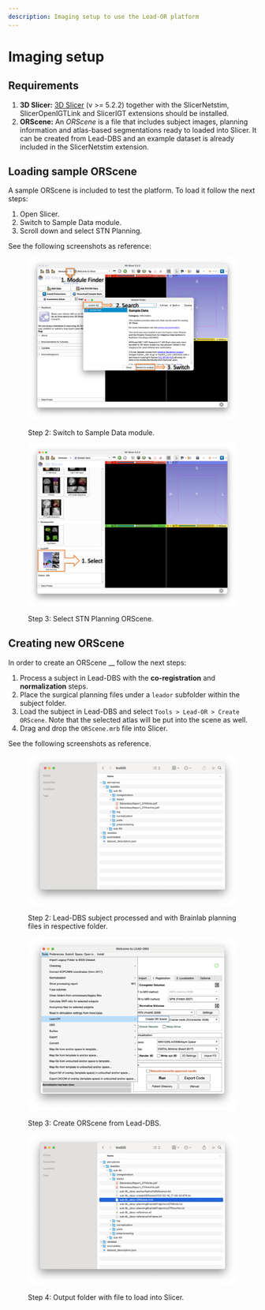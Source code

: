 ```yaml
---
description: Imaging setup to use the Lead-OR platform
---
```


# Imaging setup

## Requirements

1. **3D Slicer:** [3D Slicer](https://download.slicer.org/) (v >= 5.2.2) together with the SlicerNetstim, SlicerOpenIGTLink and SlicerIGT extensions should be installed.
2. **ORScene:** An _ORScene_ is a file that includes subject images, planning information and atlas-based segmentations ready to loaded into Slicer. It can be created from Lead-DBS and an example dataset is already included in the SlicerNetstim extension.

## Loading sample ORScene

A sample ORScene is included to test the platform. To load it follow the next steps:

1. Open Slicer.
2. Switch to Sample Data module.
3. Scroll down and select STN Planning.

See the following screenshots as reference:

<figure><img src="../.gitbook/assets/switchToSampleData.png" alt=""><figcaption><p>Step 2: Switch to Sample Data module.</p></figcaption></figure>

<figure><img src="../.gitbook/assets/selectSampleData.png" alt=""><figcaption><p>Step 3: Select STN Planning ORScene.</p></figcaption></figure>

## Creating new ORScene

In order to create an ORScene __ follow the next steps:

1. Process a subject in Lead-DBS with the **co-registration** and **normalization** steps.
2. Place the surgical planning files under a `leador` subfolder within the subject folder.
3. Load the subject in Lead-DBS and select `Tools > Lead-OR > Create ORScene`. Note that the selected atlas will be put into the scene as well.
4. Drag and drop the `ORScene.mrb` file into Slicer.

See the following screenshots as reference.

<figure><img src="../.gitbook/assets/Screenshot 2023-03-16 at 18.02.11.png" alt=""><figcaption><p>Step 2: Lead-DBS subject processed and with Brainlab planning files in respective folder.</p></figcaption></figure>

<figure><img src="../.gitbook/assets/Screenshot 2023-03-16 at 17.30.22.png" alt=""><figcaption><p>Step 3: Create ORScene from Lead-DBS.</p></figcaption></figure>

<figure><img src="../.gitbook/assets/Screenshot 2023-03-16 at 18.01.51.png" alt=""><figcaption><p>Step 4: Output folder with file to load into Slicer.</p></figcaption></figure>
